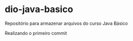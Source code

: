 # dio-java-basico
Repositório para armazenar arquivos do curso Java Básico

Realizando o primeiro commit
